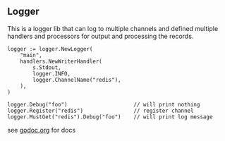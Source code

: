 ## Logger

This is a logger lib that can log to multiple channels and defined multiple handlers and processors for output and processing the records.

```
logger := logger.NewLogger(
    "main",
    handlers.NewWriterHandler(
        s.Stdout, 
        logger.INFO, 
        logger.ChannelName("redis"),
    ),     
)

logger.Debug("foo")                     // will print nothing
logger.Register("redis")                // register channel
logger.MustGet("redis").Debug("foo")    // will print log message 

```

see [godoc.org](https://godoc.org/github.com/zicht/logger) for docs